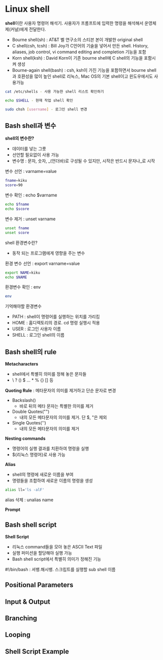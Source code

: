 # Linux shell

**shell**이란 사용자 명령어 해석기. 사용자가 프롬프트에 입력한 명령을 해석해서 운영체제(커널)에게 전달한다.

- Bourne shell(sh) : AT&T 벨 연구소의 스티븐 본이 개발한 original shell
- C shell(csh, tcsh) : Bill Joy가 C언어의 기술을 넣어서 만든 shell. History, aliases, job control, vi command editing and completion 기능을 포함
- Korn shell(ksh) : David Korn이 기존 bourne shell에 C shell의 기능을 포함시켜 생성
- Bourne-again shell(bash) : csh, ksh이 가진 기능을 포함하면서 bourne shell과 호환성을 많이 높인 shell로 리눅스, Mac OS의 기본 shell이고 윈도우에서도 사용가능

~~~bash
cat /etc/shells - 사용 가능한 shell 리스트 확인하기

echo $SHELL - 현재 작업 shell 확인

sudo chsh [username] - 로그인 shell 변경
~~~

## Bash shell과 변수

**shell의 변수란?**

- 데이터를 넣는 그릇
- 선언할 필요없이 사용 가능
- 변수명 : 문자, 숫자, _(언더바)로 구성될 수 있지만, 시작은 반드시 문자나_로 시작

변수 선언 : varname=value

~~~bash
fname=kiku
score=90
~~~

변수 확인 : echo $varname

~~~bash
echo $fname
echo $score
~~~

변수 제거 : unset varname

~~~bash
unset fname
unset score
~~~

shell 환경변수란?

- 동작 되는 프로그램에게 영향을 주는 변수

환경 변수 선언 : export varname=value

~~~bash
export NAME=kiku
echo $NAME
~~~

환경변수 확인 : env

~~~bash
env
~~~

기억해야할 환경변수

- PATH : shell이 명령어를 실행하는 위치를 가리킴
- HOME : 홈디렉토리의 경로. cd 명령 실행시 적용
- USER : 로그인 사용자 이름
- SHELL : 로그인 shell의 이름

## Bash shell의 rule

**Metacharacters**

- shell에서 특별히 의미를 정해 놓은 문자들
- \ ? () $ ... * % {} [] 등

**Quoting Rule** : 메타문자의 의미를 제거하고 단순 문자로 변경

- Backslash(\)
  - 바로 뒤의 메타 문자는 특별한 의미를 제거
- Double Quotes("")
  - 내의 모든 메타문자의 의미를 제거. 단 $, "은 제외
- Single Quotes('')
  - 내의 모든 메타문자의 의미를 제거

**Nesting commands**

- 명령어의 실행 결과를 치환하여 명령을 실행
- ${리눅스 명령어}로 사용 가능

**Alias**

- shell의 명령에 새로운 이름을 부여
- 명령들을 조합하여 새로운 이름의 명령을 생성
  
```bash
alias ll='ls -alF'
```

alias 삭제 : unalias name  

**Prompt**

## Bash shell script

**Shell Script**

- 리눅스 command들을 모아 놓은 ASCII Text 파일
- 실행 퍼미션을 할당해야 실행 가능
- Bash shell script에서 특별히 의미가 정해진 기능

#!/bin/bash : 셔뱅.해시뱅. 스크립트를 실행할 sub shell 이름

## Positional Parameters

## Input & Output

## Branching

## Looping

## Shell Script Example


